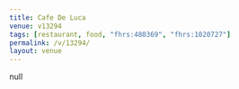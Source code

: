 ```yaml
---
title: Cafe De Luca
venue: v13294
tags: [restaurant, food, "fhrs:480369", "fhrs:1020727"]
permalink: /v/13294/
layout: venue
---
```

null